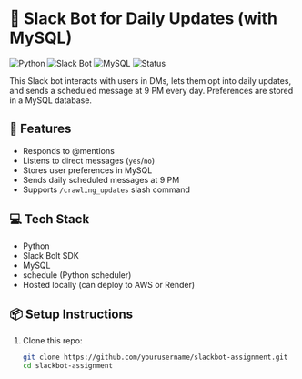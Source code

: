 # 🤖 Slack Bot for Daily Updates (with MySQL)

![Python](https://img.shields.io/badge/python-3.10-blue.svg)
![Slack Bot](https://img.shields.io/badge/slack--api-socket--mode-green)
![MySQL](https://img.shields.io/badge/database-mysql-yellow)
![Status](https://img.shields.io/badge/status-working-brightgreen)


This Slack bot interacts with users in DMs, lets them opt into daily updates, and sends a scheduled message at 9 PM every day. Preferences are stored in a MySQL database.

## 🔧 Features

- Responds to @mentions
- Listens to direct messages (`yes`/`no`)
- Stores user preferences in MySQL
- Sends daily scheduled messages at 9 PM
- Supports `/crawling_updates` slash command

## 💻 Tech Stack

- Python
- Slack Bolt SDK
- MySQL
- schedule (Python scheduler)
- Hosted locally (can deploy to AWS or Render)

## 📦 Setup Instructions

1. Clone this repo:
   ```bash
   git clone https://github.com/yourusername/slackbot-assignment.git
   cd slackbot-assignment
